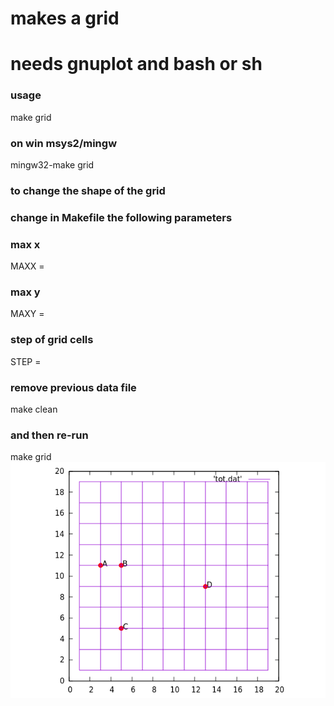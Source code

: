 # makes a grid
# needs gnuplot and bash or sh
### usage
make grid
### on win msys2/mingw
mingw32-make grid
### to change the shape of the grid
### change in Makefile the following parameters
### max x
MAXX = <some x>
### max y
MAXY = <some y>
### step of grid cells
STEP = <some step>
### remove previous data file
make clean
### and then re-run
make grid
![show points on a grid](https://github.com/FraLaz1971/grid/blob/main/gridpoints.png "points on a grid")
